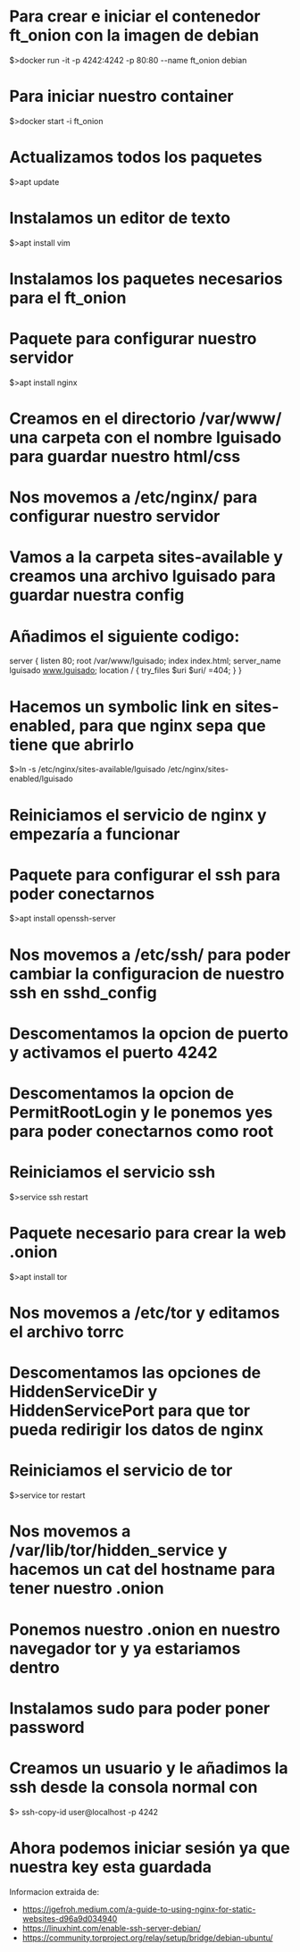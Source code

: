 # Para crear e iniciar el contenedor ft_onion con la imagen de debian
$>docker run -it -p 4242:4242 -p 80:80 --name ft_onion debian

# Para iniciar nuestro container
$>docker start -i ft_onion

# Actualizamos todos los paquetes
$>apt update

# Instalamos un editor de texto
$>apt install vim

# Instalamos los paquetes necesarios para el ft_onion
# Paquete para configurar nuestro servidor
$>apt install nginx
# Creamos en el directorio /var/www/ una carpeta con el nombre lguisado para guardar nuestro html/css
# Nos movemos a /etc/nginx/ para configurar nuestro servidor
# Vamos a la carpeta sites-available y creamos una archivo lguisado para guardar nuestra config
# Añadimos el siguiente codigo:
server {
	listen 80;
	root /var/www/lguisado;
	index index.html;
	server_name lguisado www.lguisado;
	location / {
		try_files $uri $uri/ =404;
	}
}
# Hacemos un symbolic link en sites-enabled, para que nginx sepa que tiene que abrirlo
$>ln -s /etc/nginx/sites-available/lguisado /etc/nginx/sites-enabled/lguisado
# Reiniciamos el servicio de nginx y empezaría a funcionar

# Paquete para configurar el ssh para poder conectarnos
$>apt install openssh-server
# Nos movemos a /etc/ssh/ para poder cambiar la configuracion de nuestro ssh en sshd_config
# Descomentamos la opcion de puerto y activamos el puerto 4242
# Descomentamos la opcion de PermitRootLogin y le ponemos yes para poder conectarnos como root
# Reiniciamos el servicio ssh
$>service ssh restart

# Paquete necesario para crear la web .onion
$>apt install tor
# Nos movemos a /etc/tor y editamos el archivo torrc
# Descomentamos las opciones de HiddenServiceDir y HiddenServicePort para que tor pueda redirigir los datos de nginx
# Reiniciamos el servicio de tor
$>service tor restart
# Nos movemos a /var/lib/tor/hidden_service y hacemos un cat del hostname para tener nuestro .onion
# Ponemos nuestro .onion en nuestro navegador tor y ya estariamos dentro

# Instalamos sudo para poder poner password
# Creamos un usuario y le añadimos la ssh desde la consola normal con
$> ssh-copy-id user@localhost -p 4242
# Ahora podemos iniciar sesión ya que nuestra key esta guardada

Informacion extraida de:
- https://jgefroh.medium.com/a-guide-to-using-nginx-for-static-websites-d96a9d034940
- https://linuxhint.com/enable-ssh-server-debian/
- https://community.torproject.org/relay/setup/bridge/debian-ubuntu/